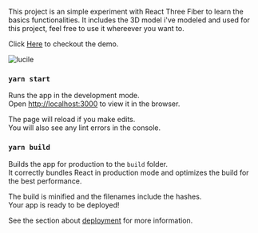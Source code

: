 This project is an simple experiment with React Three Fiber to learn the basics functionalities.
It includes the 3D model i've modeled and used for this project, feel free to use it whereever you want to.

Click [Here](d3ahzjxsehx03c.cloudfront.net) to checkout the demo.

![lucile](https://user-images.githubusercontent.com/65550992/114302575-e7068400-9ac9-11eb-8696-9eecce3dfbdd.gif)


### `yarn start`

Runs the app in the development mode.\
Open [http://localhost:3000](http://localhost:3000) to view it in the browser.

The page will reload if you make edits.\
You will also see any lint errors in the console.

### `yarn build`

Builds the app for production to the `build` folder.\
It correctly bundles React in production mode and optimizes the build for the best performance.

The build is minified and the filenames include the hashes.\
Your app is ready to be deployed!

See the section about [deployment](https://facebook.github.io/create-react-app/docs/deployment) for more information.
